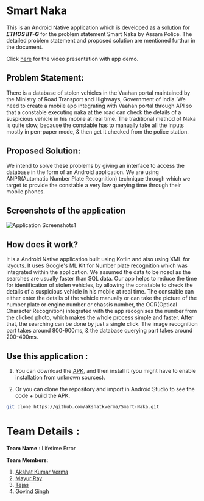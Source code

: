 # Smart Naka
This is an Android Native application which is developed as a solution for _**ETHOS IIT-G**_ for the problem statement Smart Naka by Assam Police. The detailed problem statement and proposed solution are mentioned furthur in the document.

Click [here](https://youtu.be/abfQfUm2WHo) for the video presentation with app demo.
## Problem Statement:
There is a database of stolen vehicles in the Vaahan portal maintained by the Ministry of Road Transport and Highways, Government of India. We need to create a mobile app integrating with Vaahan portal through API so that a constable executing naka at the road can check the details of a suspicious vehicle in his mobile at real time.
The traditional method of Naka is quite slow, because the constable has to manually take all the inputs mostly in pen-paper mode, & then get it checked from the police station.
## Proposed Solution:
We intend to solve these problems by giving an interface to access the database in the form of an Android application. We are using ANPR(Automatic Number Plate Recognition) technique through which we target to provide the constable a very low querying time through their mobile phones. 

## Screenshots of the application

![Application Screenshots1](./doc_assets/ApplicationScreenshot.png)

## How does it work?
It is a Android Native application built using Kotlin and also using XML for layouts. It uses Google's ML Kit for Number plate recognition which was integrated within the application. We assumed the data to be nosql as the searches are usually faster than SQL data. 
Our app helps to reduce the time for identification of stolen vehicles, by allowing the constable to check the details of a suspicious vehicle in his mobile at real time. The constable can either enter the details of the vehicle manually or can take the picture of the number plate or engine number or chassis number, the OCR(Optical Character Recognition) integrated with the app recognises the number from the clicked photo, which makes the whole process simple and faster. After that, the searching can be done by just a single click. The image recognition part takes around 800-900ms, & the database querying part takes around 200-400ms.

## Use this application : 

1. You can download the [APK](https://drive.google.com/file/d/1vHX2aQi_gJ_KtgtkkCXrWn2BKt-gG0_p/view?usp=share_link), and then install it (you might have to enable installation from unknown sources).

2. Or you can clone the repository and import in Android Studio to see the code + build the APK.

```bash
git clone https://github.com/akshatkverma/Smart-Naka.git
```
# Team Details :
**Team Name** : Lifetime Error

**Team Members**:
1. [Akshat Kumar Verma](https://www.linkedin.com/in/akshatkumarverma/)
2. [Mayur Ray](https://www.linkedin.com/in/raymayur9/)
3. [Tejas](https://www.linkedin.com/in/tejashwadeep-jha-77885a230)
4. [Govind Singh](https://www.linkedin.com/in/govind-singh-161bb0153/)

